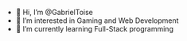 - 👋 Hi, I’m @GabrielToise
- 👀 I’m interested in Gaming and Web Development
- 🌱 I’m currently learning Full-Stack programming
<!---
GabrielToise/GabrielToise is a ✨ special ✨ repository because its `README.md` (this file) appears on your GitHub profile.
You can click the Preview link to take a look at your changes.
--->
